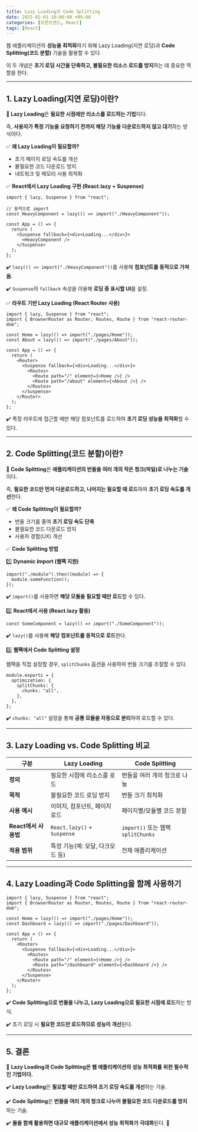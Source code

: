 ```yaml
---
title: Lazy Loading과 Code Splitting
date: 2025-02-01 10:00:00 +09:00
categories: [프론트엔드, React]
tags: [React]
---
```


웹 애플리케이션의 **성능을 최적화**하기 위해 Lazy Loading(지연 로딩)과 **Code Splitting(코드 분할)** 기술을 활용할 수 있다.

이 두 개념은 **초기 로딩 시간을 단축하고, 불필요한 리소스 로드를 방지**하는 데 중요한 역할을 한다.

---

## **1. Lazy Loading(지연 로딩)이란?**

**📌 Lazy Loading**은 **필요한 시점에만 리소스를 로드하는 기법**이다.

즉, **사용자가 특정 기능을 요청하기 전까지 해당 기능을 다운로드하지 않고 대기**하는 방식이다.

✅ **왜 Lazy Loading이 필요할까?**

- 초기 페이지 로딩 속도를 개선
- 불필요한 코드 다운로드 방지
- 네트워크 및 메모리 사용 최적화

✅ **React에서 Lazy Loading 구현 (React.lazy + Suspense)**

```tsx
import { lazy, Suspense } from "react";

// 동적으로 import
const HeavyComponent = lazy(() => import("./HeavyComponent"));

const App = () => {
  return (
    <Suspense fallback={<div>Loading...</div>}>
      <HeavyComponent />
    </Suspense>
  );
};
```

✔️ `lazy(() => import("./HeavyComponent"))`를 사용해 **컴포넌트를 동적으로 가져옴**.

✔️ `Suspense`의 `fallback` 속성을 이용해 **로딩 중 표시할 UI**를 설정.

✅ **라우트 기반 Lazy Loading (React Router 사용)**

```tsx
import { lazy, Suspense } from "react";
import { BrowserRouter as Router, Routes, Route } from "react-router-dom";

const Home = lazy(() => import("./pages/Home"));
const About = lazy(() => import("./pages/About"));

const App = () => {
  return (
    <Router>
      <Suspense fallback={<div>Loading...</div>}>
        <Routes>
          <Route path="/" element={<Home />} />
          <Route path="/about" element={<About />} />
        </Routes>
      </Suspense>
    </Router>
  );
};
```

✔️ 특정 라우트에 접근할 때만 해당 컴포넌트를 로드하여 **초기 로딩 성능을 최적화**할 수 있다.

---

## **2. Code Splitting(코드 분할)이란?**

**📌 Code Splitting**은 **애플리케이션의 번들을 여러 개의 작은 청크(파일)로 나누는 기술**이다.

즉, **필요한 코드만 먼저 다운로드하고, 나머지는 필요할 때 로드**하여 **초기 로딩 속도를 개선**한다.

✅ **왜 Code Splitting이 필요할까?**

- 번들 크기를 줄여 **초기 로딩 속도 단축**
- 불필요한 코드 다운로드 방지
- 사용자 경험(UX) 개선

✅ **Code Splitting 방법**

1️⃣ **Dynamic Import (웹팩 지원)**

```tsx
import("./module").then((module) => {
  module.someFunction();
});
```

✔️ `import()`를 사용하면 **해당 모듈을 필요할 때만 로드**할 수 있다.

2️⃣ **React에서 사용 (React.lazy 활용)**

```tsx
const SomeComponent = lazy(() => import("./SomeComponent"));
```

✔️ `lazy()`를 사용해 **해당 컴포넌트를 동적으로 로드**한다.

3️⃣ **웹팩에서 Code Splitting 설정**

웹팩을 직접 설정할 경우, `splitChunks` 옵션을 사용하여 번들 크기를 조절할 수 있다.

```
module.exports = {
  optimization: {
    splitChunks: {
      chunks: "all",
    },
  },
};

```

✔️ `chunks: "all"` 설정을 통해 **공통 모듈을 자동으로 분리**하여 로드할 수 있다.

---

## **3. Lazy Loading vs. Code Splitting 비교**

| 구분                 | **Lazy Loading**                 | **Code Splitting**                 |
| -------------------- | -------------------------------- | ---------------------------------- |
| **정의**             | 필요한 시점에 리소스를 로드      | 번들을 여러 개의 청크로 나눔       |
| **목적**             | 불필요한 코드 로딩 방지          | 번들 크기 최적화                   |
| **사용 예시**        | 이미지, 컴포넌트, 페이지 로드    | 페이지별/모듈별 코드 분할          |
| **React에서 사용법** | `React.lazy()` + `Suspense`      | `import()` 또는 웹팩 `splitChunks` |
| **적용 범위**        | 특정 기능(예: 모달, 다크모드 등) | 전체 애플리케이션                  |

---

## **4. Lazy Loading과 Code Splitting을 함께 사용하기**

```tsx
import { lazy, Suspense } from "react";
import { BrowserRouter as Router, Routes, Route } from "react-router-dom";

const Home = lazy(() => import("./pages/Home"));
const Dashboard = lazy(() => import("./pages/Dashboard"));

const App = () => {
  return (
    <Router>
      <Suspense fallback={<div>Loading...</div>}>
        <Routes>
          <Route path="/" element={<Home />} />
          <Route path="/dashboard" element={<Dashboard />} />
        </Routes>
      </Suspense>
    </Router>
  );
};
```

✔️ **Code Splitting으로 번들을 나누고, Lazy Loading으로 필요한 시점에 로드**하는 방식.

✔️ 초기 로딩 시 **필요한 코드만 로드하므로 성능이 개선**된다.

---

## **5. 결론**

🚀 **Lazy Loading과 Code Splitting은 웹 애플리케이션의 성능 최적화를 위한 필수적인 기법이다.**

✔️ **Lazy Loading**은 **필요할 때만 로드하여 초기 로딩 속도를 개선**하는 기술.

✔️ **Code Splitting**은 **번들을 여러 개의 청크로 나누어 불필요한 코드 다운로드를 방지**하는 기술.

✔️ **둘을 함께 활용하면 대규모 애플리케이션에서 성능 최적화가 극대화**된다. 🚀
